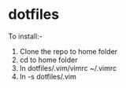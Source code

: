 dotfiles
========

To install:-

1. Clone the repo to home folder
2. cd to home folder
3. ln dotfiles/.vim/vimrc ~/.vimrc
4. ln -s dotfiles/.vim

